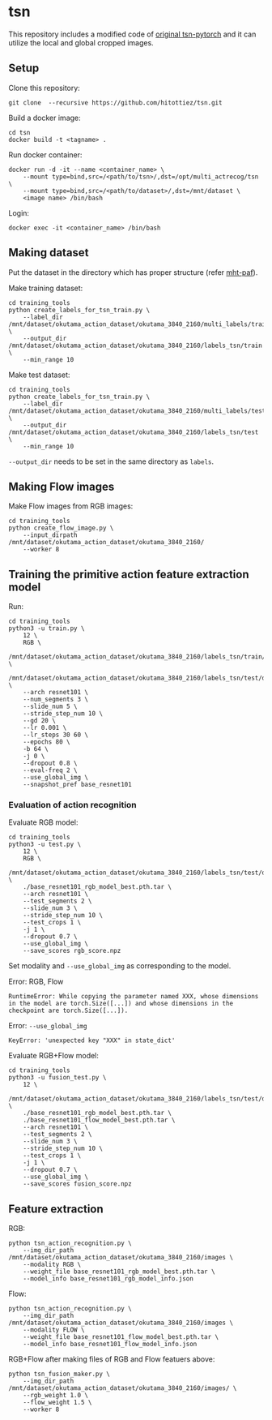# tsn
This repository includes a modified code of [original tsn-pytorch](https://github.com/yjxiong/tsn-pytorch) and it can utilize the local and global cropped images.


## Setup
Clone this repository:
```
git clone  --recursive https://github.com/hitottiez/tsn.git
```

Build a docker image:
```
cd tsn
docker build -t <tagname> .
```
Run docker container:
```
docker run -d -it --name <container_name> \
    --mount type=bind,src=/<path/to/tsn>/,dst=/opt/multi_actrecog/tsn \
    --mount type=bind,src=/<path/to/dataset>/,dst=/mnt/dataset \
    <image name> /bin/bash
```

Login:
```
docker exec -it <container_name> /bin/bash
```

## Making dataset
Put the dataset in the directory which has proper structure (refer [mht-paf](https://github.com/hitottiez/mht-paf)).

Make training dataset:
```
cd training_tools
python create_labels_for_tsn_train.py \
    --label_dir /mnt/dataset/okutama_action_dataset/okutama_3840_2160/multi_labels/train/ \
    --output_dir /mnt/dataset/okutama_action_dataset/okutama_3840_2160/labels_tsn/train \
    --min_range 10
```

Make test dataset:
```
cd training_tools
python create_labels_for_tsn_train.py \
    --label_dir /mnt/dataset/okutama_action_dataset/okutama_3840_2160/multi_labels/test/ \
    --output_dir /mnt/dataset/okutama_action_dataset/okutama_3840_2160/labels_tsn/test \
    --min_range 10
```
`--output_dir` needs to be set in the same directory as `labels`.

## Making Flow images
Make Flow images from RGB images:
```
cd training_tools
python create_flow_image.py \
    --input_dirpath /mnt/dataset/okutama_action_dataset/okutama_3840_2160/
    --worker 8
```

## Training the primitive action feature extraction model
Run:
```
cd training_tools
python3 -u train.py \
    12 \
    RGB \
    /mnt/dataset/okutama_action_dataset/okutama_3840_2160/labels_tsn/train/datalist.txt \
    /mnt/dataset/okutama_action_dataset/okutama_3840_2160/labels_tsn/test/datalist.txt \
    --arch resnet101 \
    --num_segments 3 \
    --slide_num 5 \
    --stride_step_num 10 \
    --gd 20 \
    --lr 0.001 \
    --lr_steps 30 60 \
    --epochs 80 \
    -b 64 \
    -j 0 \
    --dropout 0.8 \
    --eval-freq 2 \
    --use_global_img \
    --snapshot_pref base_resnet101
```

### Evaluation of action recognition
Evaluate RGB model:
```
cd training_tools
python3 -u test.py \
    12 \
    RGB \
    /mnt/dataset/okutama_action_dataset/okutama_3840_2160/labels_tsn/test/datalist.txt \
    ./base_resnet101_rgb_model_best.pth.tar \
    --arch resnet101 \
    --test_segments 2 \
    --slide_num 3 \
    --stride_step_num 10 \
    --test_crops 1 \
    -j 1 \
    --dropout 0.7 \
    --use_global_img \
    --save_scores rgb_score.npz
```
Set modality and `--use_global_img` as corresponding to the model.

Error: RGB, Flow
```
RuntimeError: While copying the parameter named XXX, whose dimensions in the model are torch.Size([...]) and whose dimensions in the checkpoint are torch.Size([...]).
```

Error: `--use_global_img`
```
KeyError: 'unexpected key "XXX" in state_dict'
```

Evaluate RGB+Flow model:
```
cd training_tools
python3 -u fusion_test.py \
    12 \
    /mnt/dataset/okutama_action_dataset/okutama_3840_2160/labels_tsn/test/datalist.txt \
    ./base_resnet101_rgb_model_best.pth.tar \
    ./base_resnet101_flow_model_best.pth.tar \
    --arch resnet101 \
    --test_segments 2 \
    --slide_num 3 \
    --stride_step_num 10 \
    --test_crops 1 \
    -j 1 \
    --dropout 0.7 \
    --use_global_img \
    --save_scores fusion_score.npz
```

## Feature extraction
RGB:
```
python tsn_action_recognition.py \
    --img_dir_path /mnt/dataset/okutama_action_dataset/okutama_3840_2160/images \
    --modality RGB \
    --weight_file base_resnet101_rgb_model_best.pth.tar \
    --model_info base_resnet101_rgb_model_info.json
```

Flow:
```
python tsn_action_recognition.py \
    --img_dir_path /mnt/dataset/okutama_action_dataset/okutama_3840_2160/images \
    --modality FLOW \
    --weight_file base_resnet101_flow_model_best.pth.tar \
    --model_info base_resnet101_flow_model_info.json
```

RGB+Flow after making files of RGB and Flow featuers above:
```
python tsn_fusion_maker.py \
    --img_dir_path /mnt/dataset/okutama_action_dataset/okutama_3840_2160/images/ \
    --rgb_weight 1.0 \
    --flow_weight 1.5 \
    --worker 8
```
